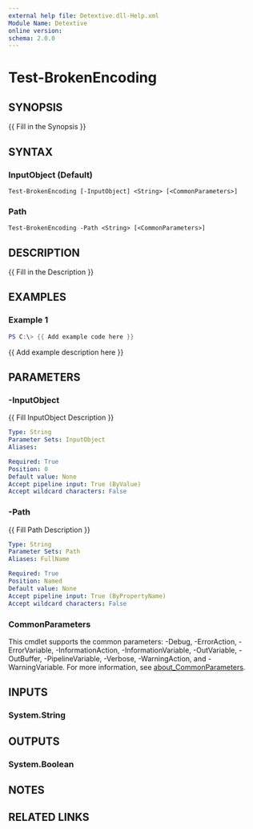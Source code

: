 ```yaml
---
external help file: Detextive.dll-Help.xml
Module Name: Detextive
online version:
schema: 2.0.0
---
```


# Test-BrokenEncoding

## SYNOPSIS
{{ Fill in the Synopsis }}

## SYNTAX

### InputObject (Default)
```
Test-BrokenEncoding [-InputObject] <String> [<CommonParameters>]
```

### Path
```
Test-BrokenEncoding -Path <String> [<CommonParameters>]
```

## DESCRIPTION
{{ Fill in the Description }}

## EXAMPLES

### Example 1
```powershell
PS C:\> {{ Add example code here }}
```

{{ Add example description here }}

## PARAMETERS

### -InputObject
{{ Fill InputObject Description }}

```yaml
Type: String
Parameter Sets: InputObject
Aliases:

Required: True
Position: 0
Default value: None
Accept pipeline input: True (ByValue)
Accept wildcard characters: False
```

### -Path
{{ Fill Path Description }}

```yaml
Type: String
Parameter Sets: Path
Aliases: FullName

Required: True
Position: Named
Default value: None
Accept pipeline input: True (ByPropertyName)
Accept wildcard characters: False
```

### CommonParameters
This cmdlet supports the common parameters: -Debug, -ErrorAction, -ErrorVariable, -InformationAction, -InformationVariable, -OutVariable, -OutBuffer, -PipelineVariable, -Verbose, -WarningAction, and -WarningVariable. For more information, see [about_CommonParameters](http://go.microsoft.com/fwlink/?LinkID=113216).

## INPUTS

### System.String

## OUTPUTS

### System.Boolean

## NOTES

## RELATED LINKS
